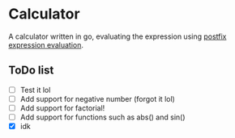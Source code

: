 # Calculator
A calculator written in go, evaluating the expression using [postfix expression evaluation](https://algotree.org/algorithms/stack_based/evaluate_infix/).

## ToDo list
- [ ] Test it lol
- [ ] Add support for negative number (forgot it lol)
- [ ] Add support for factorial!
- [ ] Add support for functions such as abs() and sin()
- [x] idk
